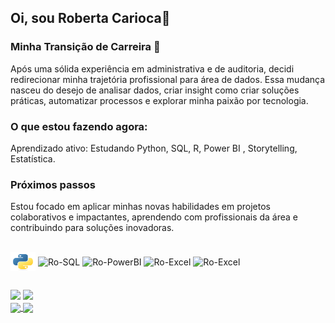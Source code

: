 ## Oi, sou Roberta Carioca👋


### Minha Transição de Carreira 🚀


Após uma sólida experiência em administrativa e de auditoria, decidi redirecionar minha trajetória profissional para área de dados. 
Essa mudança nasceu do desejo de analisar dados, criar insight como criar soluções práticas, automatizar processos e explorar minha paixão por tecnologia.

### O que estou fazendo agora:

Aprendizado ativo: Estudando Python, SQL, R, Power BI , Storytelling, Estatística.

### Próximos passos
Estou focado em aplicar minhas novas habilidades em projetos colaborativos e impactantes, aprendendo com profissionais da área e contribuindo para soluções inovadoras.

<div style="display: inline_block"><br>

  <img align="center" alt="Ro-Python" height="30" width="40" src="https://raw.githubusercontent.com/devicons/devicon/master/icons/python/python-original.svg">
  <img align="center" alt="Ro-SQL" height="30" width="40" src="https://github.com/user-attachments/assets/881e7854-5555-470e-940f-b8fbf920bd45">
  <img align="center" alt="Ro-PowerBI" height="40" width="40" src="https://img.icons8.com/?size=100&id=3sGOUDo9nJ4k&format=png&color=000000">
  <img align="center" alt="Ro-Excel" height="40" width="40" src="https://img.icons8.com/?size=100&id=117561&format=png&color=000000">
  <img align="center" alt="Ro-Excel" height="30" width="40" src="https://github.com/user-attachments/assets/f597a3ed-ff05-45a4-a607-320e1cbd4cc4">
</div>
  
  ##
<div> 
  <a href = "mailto:rocaribraz@gmail.com"><img src="https://img.shields.io/badge/-Gmail-%23333?style=for-the-badge&logo=gmail&logoColor=white" target="_blank"></a>
  <a href="https://www.linkedin.com/in/robertacarioca/" target="_blank"><img src="https://img.shields.io/badge/-LinkedIn-%230077B5?style=for-the-badge&logo=linkedin&logoColor=white" target="_blank"></a> 
</div>

<a href="https://github.com/anuraghazra/github-readme-stats">
  <img height=250 align="center" margin= 10px; src="https://github-readme-stats.vercel.app/api/top-langs/?username=ro-cari&theme=dracula" />
</a>

<a href="https://github.com/anuraghazra/convoychat">
  <img height=250 align="center" src="https://github-readme-stats.vercel.app/api?username=ro-cari&show_icons=true&theme=dracula" />
</a>

##



<!--
**Ro-Cari/Ro-Cari** is a ✨ _special_ ✨ repository because its `README.md` (this file) appears on your GitHub profile.
Projetos pessoais: Aplicando o que aprendo em projetos reais, como [cite um exemplo de projeto].
Desenvolvimento contínuo: Concluí cursos como [cite cursos relevantes], e sigo me aprofundando em [tecnologias ou áreas de interesse].

Here are some ideas to get you started:

- 🔭 I’m currently working on ...
- 🌱 I’m currently learning ...
- 👯 I’m looking to collaborate on ...
- 🤔 I’m looking for help with ...
- 💬 Ask me about ...
- 📫 How to reach me: ...
- 😄 Pronouns: ...
- ⚡ Fun fact: ...
-->
